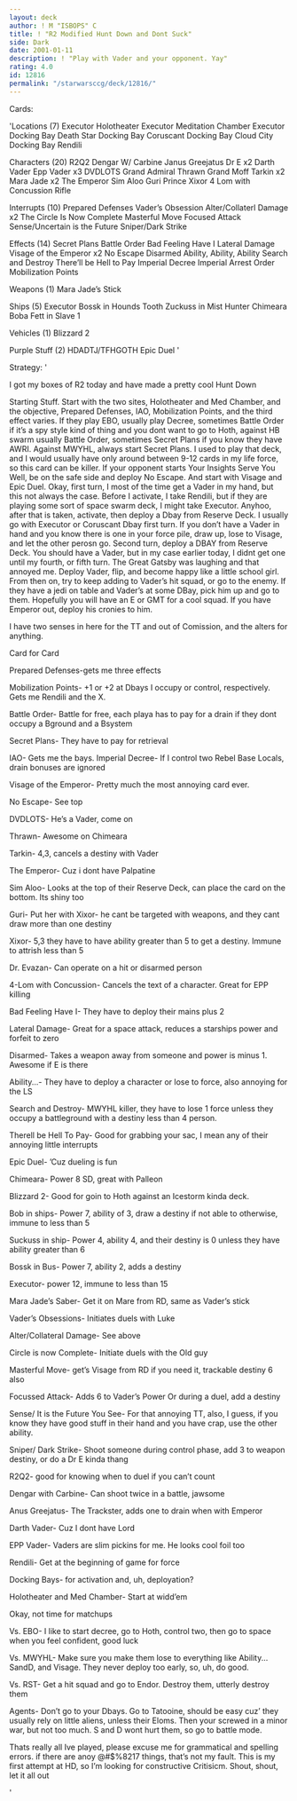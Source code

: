```yaml
---
layout: deck
author: ! M "ISBOPS" C
title: ! "R2 Modified Hunt Down and Dont Suck"
side: Dark
date: 2001-01-11
description: ! "Play with Vader and your opponent. Yay"
rating: 4.0
id: 12816
permalink: "/starwarsccg/deck/12816/"
---
```

Cards: 

'Locations (7)
Executor Holotheater
Executor Meditation Chamber
Executor Docking Bay
Death Star Docking Bay
Coruscant Docking Bay
Cloud City Docking Bay
Rendili

Characters (20)
R2Q2
Dengar W/ Carbine
Janus Greejatus
Dr E x2
Darth Vader
Epp Vader x3
DVDLOTS
Grand Admiral Thrawn
Grand Moff Tarkin x2
Mara Jade x2
The Emperor
Sim Aloo
Guri
Prince Xixor
4 Lom with Concussion Rifle

Interrupts (10)
Prepared Defenses
Vader’s Obsession
Alter/Collaterl Damage x2
The Circle Is Now Complete
Masterful Move
Focused Attack
Sense/Uncertain is the Future
Sniper/Dark Strike

Effects (14)
Secret Plans
Battle Order
Bad Feeling Have I
Lateral Damage
Visage of the Emperor x2
No Escape
Disarmed
Ability, Ability, Ability
Search and Destroy
There’ll be Hell to Pay
Imperial Decree
Imperial Arrest Order
Mobilization Points

Weapons (1)
Mara Jade’s Stick

Ships (5)
Executor
Bossk in Hounds Tooth
Zuckuss in Mist Hunter
Chimeara
Boba Fett in Slave 1

Vehicles (1)
Blizzard 2

Purple Stuff (2)
HDADTJ/TFHGOTH
Epic Duel
'

Strategy: '

I got my boxes of R2 today and have made a pretty cool Hunt Down

Starting Stuff.  Start with the two sites, Holotheater and Med Chamber, and the objective, Prepared Defenses, IAO, Mobilization Points, and the third effect varies.  If they play EBO, usually play Decree, sometimes Battle Order if it’s a spy style kind of thing and you dont want to go to Hoth, against HB swarm usually Battle Order, sometimes Secret Plans if you know they have AWRI.  Against MWYHL, always start Secret Plans.  I used to play that deck, and I would usually have only around between 9-12 cards in my life force, so this card can be killer.  If your opponent starts Your Insights Serve You Well, be on the safe side and deploy No Escape. And start with Visage and Epic Duel.
   Okay, first turn, I most of the time get a Vader in my hand, but this not always the case.  Before I activate, I take Rendili, but if they are playing some sort of space swarm deck, I might take Executor.  Anyhoo, after that is taken, activate, then deploy a Dbay from Reserve Deck.  I usually go with Executor or Coruscant Dbay first turn.  If you don’t have a Vader in hand and you know there is one in your force pile, draw up, lose to Visage, and let the other perosn go.
  Second turn, deploy a DBAY from Reserve Deck.  You should have a Vader, but in my case earlier today, I didnt get one until my fourth, or fifth turn.  The Great Gatsby was laughing and that annoyed me.  Deploy Vader, flip, and become happy like a little school girl.
  From then on, try to keep adding to Vader’s hit squad, or go to the enemy.  If they have a jedi on table and Vader’s at some DBay, pick him up and go to them.  Hopefully you will have an E or GMT for a cool squad.  If you have Emperor out, deploy his cronies to him.

I have two senses in here for the TT and out of Comission, and the alters for anything.

Card for Card

Prepared Defenses-gets me three effects

Mobilization Points- +1 or +2 at Dbays I occupy or control, respectively. Gets me Rendili and the X.

Battle Order-  Battle for free, each playa has to pay for a drain if they dont occupy a Bground and a Bsystem

Secret Plans- They have to pay for retrieval

IAO- Gets me the bays. Imperial Decree-  If I control two Rebel Base Locals, drain bonuses are ignored

Visage of the Emperor-	Pretty much the most annoying card ever.

No Escape- See top

DVDLOTS- He’s a Vader, come on

Thrawn- Awesome on Chimeara

Tarkin- 4,3, cancels a destiny with Vader

The Emperor- Cuz i dont have Palpatine

Sim Aloo- Looks at the top of their Reserve Deck, can place the card on the bottom.  Its shiny too

Guri- Put her with Xixor- he cant be targeted with weapons, and they cant draw more than one destiny

Xixor- 5,3 they have to have ability greater than 5 to get a destiny.  Immune to attrish less than 5

Dr. Evazan-  Can operate on a hit or disarmed person

4-Lom with Concussion-	Cancels the text of a character.  Great for EPP killing

Bad Feeling Have I- They have to deploy their mains plus 2

Lateral Damage-  Great for a space attack, reduces a starships power and forfeit to zero

Disarmed- Takes a weapon away from someone and power is minus 1. Awesome if E is there

Ability...-  They have to deploy a character or lose to force, also annoying for the LS

Search and Destroy-  MWYHL killer, they have to lose 1 force unless they occupy a battleground with a destiny less than 4  person.

Therell be Hell To Pay-  Good for grabbing your sac, I mean any of their annoying little interrupts

Epic Duel- ’Cuz dueling is fun

Chimeara- Power 8 SD, great with Palleon

Blizzard 2-  Good for goin to Hoth against an Icestorm kinda deck.

Bob in ships- Power 7, ability of 3, draw a destiny if not able to otherwise, immune to less than 5

Suckuss in ship-  Power 4, ability 4, and their destiny is 0 unless they have ability greater than 6

Bossk in Bus- Power 7, ability 2, adds a destiny

Executor- power 12, immune to less than 15

Mara Jade’s Saber-  Get it on Mare from RD, same as Vader’s stick

Vader’s Obsessions-  Initiates duels with Luke

Alter/Collateral Damage-  See above

Circle is now Complete-  Initiate duels with the Old guy

Masterful Move- get’s Visage from RD if you need it, trackable destiny 6 also

Focussed Attack-  Adds 6 to Vader’s Power Or during a duel, add a destiny

Sense/ It is the Future You See- For that annoying TT, also, I guess, if you know they have good stuff in their hand and you have crap, use the other ability.

Sniper/ Dark Strike-  Shoot someone during control phase, add 3 to weapon destiny, or do a Dr E kinda thang

R2Q2- good for knowing when to duel if you can’t count

Dengar with Carbine- Can shoot twice in a battle, jawsome

Anus Greejatus- The Trackster, adds one to drain when with Emperor

Darth Vader-  Cuz I dont have Lord

EPP Vader-  Vaders are slim pickins for me.  He looks cool foil too

Rendili-  Get at the beginning of game for force

Docking Bays- for activation and, uh, deployation?

Holotheater and Med Chamber-  Start at widd’em

Okay, not time for matchups

Vs. EBO-  I like to start decree, go to Hoth, control two, then go to space when you feel confident, good luck

Vs. MWYHL- Make sure you make them lose to everything like Ability... SandD, and Visage.  They never deploy too early, so, uh, do good.

Vs. RST-  Get a hit squad and go to Endor.  Destroy them, utterly destroy them

Agents-  Don’t go to your Dbays.  Go to Tatooine, should be easy cuz’ they usually rely on little aliens, unless their Eloms.  Then your screwed in a minor war, but not too much.  S and D wont hurt them, so go to battle mode.

Thats really all Ive played, please excuse me for grammatical and spelling errors.  if there are anoy @#$%8217 things, that’s not my fault.  This is my first attempt at HD, so I’m looking for constructive Critisicm.  Shout, shout, let it all out









'

